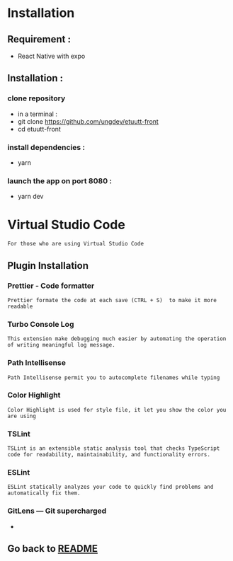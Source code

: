 # Installation

## Requirement :

- React Native with expo

## Installation :

### clone repository

- in a terminal :
- git clone https://github.com/ungdev/etuutt-front
- cd etuutt-front

### install dependencies :

- yarn

### launch the app on port 8080 :

- yarn dev

# Virtual Studio Code

    For those who are using Virtual Studio Code

## Plugin Installation

### Prettier - Code formatter

    Prettier formate the code at each save (CTRL + S)  to make it more readable

### Turbo Console Log

    This extension make debugging much easier by automating the operation of writing meaningful log message.

### Path Intellisense

    Path Intellisense permit you to autocomplete filenames while typing

### Color Highlight

    Color Highlight is used for style file, it let you show the color you are using

### TSLint

    TSLint is an extensible static analysis tool that checks TypeScript code for readability, maintainability, and functionality errors.

### ESLint

    ESLint statically analyzes your code to quickly find problems and automatically fix them.

### GitLens — Git supercharged

-

## Go back to [README](../README.md)
